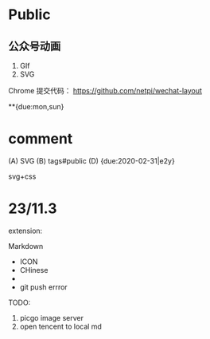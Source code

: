 # Public

## 公众号动画

1. GIf
2. SVG

Chrome 提交代码： https://github.com/netpi/wechat-layout

**{due:mon,sun}
# comment
(A) SVG 
(B) tags#public
(D) {due:2020-02-31|e2y}

 svg+css

# 23/11.3

extension:

 Markdown

* ICON
* CHinese
* 
* git push errror

TODO: 
1. picgo image server
2. open tencent to local md